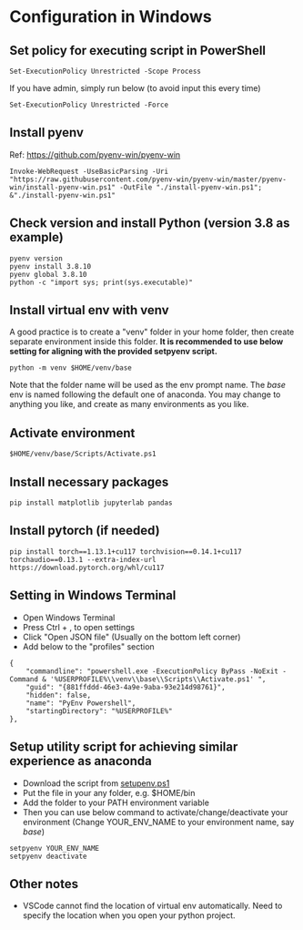 # Configuration in Windows
## Set policy for executing script in PowerShell
```
Set-ExecutionPolicy Unrestricted -Scope Process
```
If you have admin, simply run below (to avoid input this every time)
```
Set-ExecutionPolicy Unrestricted -Force
```

## Install pyenv
Ref: https://github.com/pyenv-win/pyenv-win

```
Invoke-WebRequest -UseBasicParsing -Uri "https://raw.githubusercontent.com/pyenv-win/pyenv-win/master/pyenv-win/install-pyenv-win.ps1" -OutFile "./install-pyenv-win.ps1"; &"./install-pyenv-win.ps1"
```

## Check version and install Python (version 3.8 as example)
```
pyenv version
pyenv install 3.8.10
pyenv global 3.8.10
python -c "import sys; print(sys.executable)"
```

## Install virtual env with venv
A good practice is to create a "venv" folder in your home folder, then create separate environment inside this folder.
**It is recommended to use below setting for aligning with the provided setpyenv script.**
```
python -m venv $HOME/venv/base
```
Note that the folder name will be used as the env prompt name.
The *base* env is named following the default one of anaconda. You may change to anything you like, and create as many environments as you like.

## Activate environment
```
$HOME/venv/base/Scripts/Activate.ps1
```

## Install necessary packages
```
pip install matplotlib jupyterlab pandas 
```

## Install pytorch (if needed)
```
pip install torch==1.13.1+cu117 torchvision==0.14.1+cu117 torchaudio==0.13.1 --extra-index-url https://download.pytorch.org/whl/cu117
```

## Setting in Windows Terminal
- Open Windows Terminal
- Press Ctrl + , to open settings
- Click "Open JSON file" (Usually on the bottom left corner)
- Add below to the "profiles" section
```
{
    "commandline": "powershell.exe -ExecutionPolicy ByPass -NoExit -Command & '%USERPROFILE%\\venv\\base\\Scripts\\Activate.ps1' ",
    "guid": "{881ffddd-46e3-4a9e-9aba-93e214d98761}",
    "hidden": false,
    "name": "PyEnv Powershell",
    "startingDirectory": "%USERPROFILE%"
},
```

## Setup utility script for achieving similar experience as anaconda
- Download the script from [setupenv.ps1](utils/setupenv.ps1)
- Put the file in your any folder, e.g. $HOME/bin
- Add the folder to your PATH environment variable
- Then you can use below command to activate/change/deactivate your environment (Change YOUR_ENV_NAME to your environment name, say *base*)
```
setpyenv YOUR_ENV_NAME
setpyenv deactivate
```

## Other notes
- VSCode cannot find the location of virtual env automatically. Need to specify the location when you open your python project.

